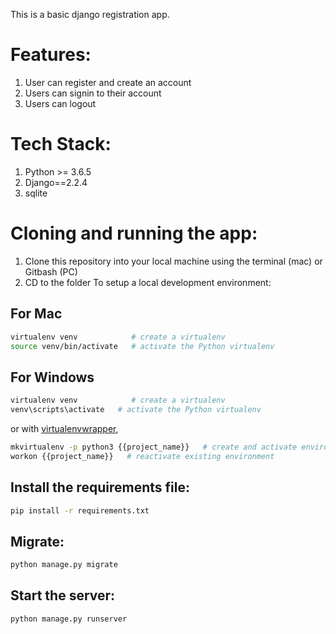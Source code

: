 This is a basic django registration app.

# Features:
1. User can register and create an account
2. Users can signin to their account
3. Users can logout

# Tech Stack:
1. Python >= 3.6.5
2. Django==2.2.4
3. sqlite

# Cloning and running the app:

1. Clone this repository into your local machine using the terminal (mac) or Gitbash (PC)
2. CD to the folder
To setup a local development environment:

## For Mac

```bash
virtualenv venv            # create a virtualenv
source venv/bin/activate   # activate the Python virtualenv 
```

## For Windows

```bash
virtualenv venv            # create a virtualenv
venv\scripts\activate   # activate the Python virtualenv 
```


or with [virtualenvwrapper](http://virtualenvwrapper.readthedocs.org/en/latest/),

```bash
mkvirtualenv -p python3 {{project_name}}   # create and activate environment
workon {{project_name}}   # reactivate existing environment
```

## Install the requirements file: 

```bash 
pip install -r requirements.txt 
```

## Migrate: 

```bash 
python manage.py migrate 
```

## Start the server: 

```bash 
python manage.py runserver
```
